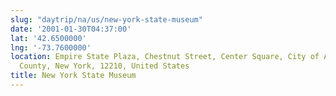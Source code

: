 ```yaml
---
slug: "daytrip/na/us/new-york-state-museum"
date: '2001-01-30T04:37:00'
lat: '42.6500000'
lng: '-73.7600000'
location: Empire State Plaza, Chestnut Street, Center Square, City of Albany, Albany
  County, New York, 12210, United States
title: New York State Museum
---
```



